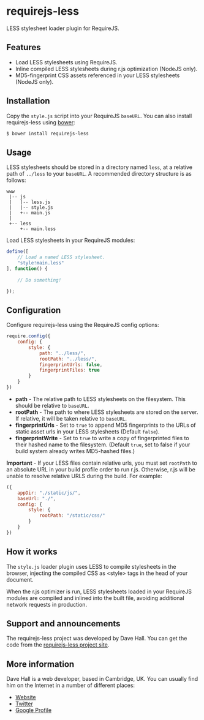 # requirejs-less

LESS stylesheet loader plugin for RequireJS.


## Features

* Load LESS stylesheets using RequireJS.
* Inline compiled LESS stylesheets during r.js optimization (NodeJS only).
* MD5-fingerprint CSS assets referenced in your LESS stylesheets (NodeJS only).


## Installation

Copy the `style.js` script into your RequireJS `baseURL`. You can also install requirejs-less using [bower](http://bower.io/):

``` bash
$ bower install requirejs-less
```


## Usage

LESS stylesheets should be stored in a directory named `less`, at a relative path of `../less` to your `baseURL`.
A recommended directory structure is as follows:

```
www
 |-- js
 |   |-- less.js
 |   |-- style.js
 |   +-- main.js
 |
 +-- less
     +-- main.less
```

Load LESS stylesheets in your RequireJS modules:

``` js
define([
    // Load a named LESS stylesheet.
    "style!main.less"
], function() {
    
    // Do something!

});
```


## Configuration

Configure requirejs-less using the RequireJS config options:

``` js
require.config({
    config: {
        style: {
            path: "../less/",
            rootPath: "../less/",
            fingerprintUrls: false,
            fingerprintFiles: true
        }
    }
})
```

* **path** - The relative path to LESS stylesheets on the filesystem. This should be relative to `baseURL`.
* **rootPath** - The path to where LESS stylesheets are stored on the server. If relative, it will be taken relative to `baseURL`.
* **fingerprintUrls** - Set to `true` to append MD5 fingerprints to the URLs of static asset urls in your LESS stylesheets (Default `false`).
* **fingerprintWrite** - Set to `true` to write a copy of fingerprinted files to their hashed name to the filesystem. (Default `true`, set to false if your build system already writes MD5-hashed files.)

**Important** - If your LESS files contain relative urls, you must set `rootPath` to an absolute URL
in your build profile order to run r.js. Otherwise, r.js will be unable to resolve relative URLS during the build.
For example:

``` js
({
    appDir: "./static/js/",
    baseUrl: "./",
    config: {
        style: {
            rootPath: "/static/css/"
        }
    }
})
```


## How it works

The `style.js` loader plugin uses LESS to compile stylesheets in the browser, injecting the
compiled CSS as &lt;style&gt; tags in the head of your document.

When the r.js optimizer is run, LESS stylesheets loaded in your RequireJS modules are compiled
and inlined into the built file, avoiding additional network requests in production.


## Support and announcements

The requirejs-less project was developed by Dave Hall. You can get the code
from the [requirejs-less project site](http://github.com/etianen/requirejs-less).


## More information
    
Dave Hall is a web developer, based in Cambridge, UK. You can usually
find him on the Internet in a number of different places:

*   [Website](http://www.etianen.com/ "Dave Hall's homepage")
*   [Twitter](http://twitter.com/etianen "Dave Hall on Twitter")
*   [Google Profile](http://www.google.com/profiles/david.etianen "Dave Hall's Google profile")
